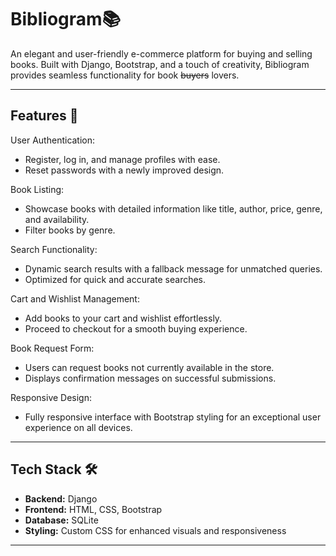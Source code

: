 # **Bibliogram📚**

An elegant and user-friendly e-commerce platform for buying and selling books. Built with Django, Bootstrap, and a touch of creativity, Bibliogram provides seamless functionality for book ~~buyers~~ lovers.

_______________________________________________________________________________________________________________________________________________________________________________________________________________________

## Features 🚀 
User Authentication:

- Register, log in, and manage profiles with ease.
- Reset passwords with a newly improved design.

Book Listing:
- Showcase books with detailed information like title, author, price, genre, and availability.
- Filter books by genre.

Search Functionality:
- Dynamic search results with a fallback message for unmatched queries.
- Optimized for quick and accurate searches.
  
Cart and Wishlist Management:
- Add books to your cart and wishlist effortlessly.
- Proceed to checkout for a smooth buying experience.
  
Book Request Form:
- Users can request books not currently available in the store.
- Displays confirmation messages on successful submissions.
  
Responsive Design:
- Fully responsive interface with Bootstrap styling for an exceptional user experience on all devices.

___________________________________________________________________________________________________________________________________________________________________________________________________________________

## Tech Stack 🛠️
- **Backend:** Django
- **Frontend:** HTML, CSS, Bootstrap
- **Database:** SQLite 
- **Styling:** Custom CSS for enhanced visuals and responsiveness

___________________________________________________________________________________________________________________________________________________________________________________________________________________

